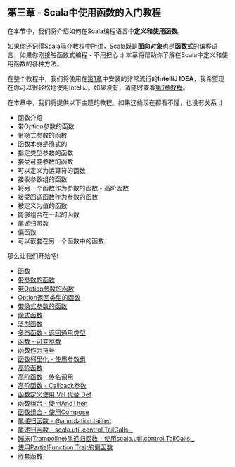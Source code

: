 ## 第三章 - Scala中使用函数的入门教程

在本节中，我们将介绍如何在Scala编程语言中**定义和使用函数**。

如果你还记得[Scala简介教程](0_2.md)中所讲，Scala既是**面向对象**也是**函数式**的编程语言，如果你刚接触函数式编程 - 不用担心 :) 本章将帮助你了解在Scala中定义和使用函数的各种方法。

在整个教程中，我们将使用在[第1章](1_1.md)中安装的非常流行的**IntelliJ IDEA**，我希望现在你可以很轻松地使用IntelliJ。如果没有，请随时查看[第1章教程](1_1.md)。

在本章中，我们将提供以下主题的教程。如果这些现在都看不懂，也没有关系 :)

- 函数介绍
- 带Option参数的函数
- 带隐式参数的函数
- 函数本身是隐式的
- 指定类型参数的函数
- 接受可变参数的函数
- 可以定义为运算符的函数
- 接收参数组的函数
- 将另一个函数作为参数的函数 - 高阶函数
- 接受回调函数作为参数的函数
- 被定义为值的函数
- 能够组合在一起的函数
- 尾递归函数
- 偏函数
- 可以嵌套在另一个函数中的函数

那么让我们开始吧!

- [函数](3_1.md)
- [带参数的函数](3_2.md)
- [带Option参数的函数](3_3.md)
- [Option返回类型的函数](3_4.md)
- [带隐式参数的函数](3_5.md)
- [隐式函数](3_6.md)
- [泛型函数](3_7.md)
- [多态函数 - 返回通用类型](3_8.md)
- [函数 - 可变参数](3_9.md)
- [函数作为符号](3_10.md)
- [函数柯里化 - 使用参数组](3_11.md)
- [高阶函数](3_12.md)
- [高阶函数 - 传名调用](3_13.md)
- [高阶函数 - Callback参数](3_14.md)
- [函数定义使用 Val 代替 Def](3_15.md)
- [函数组合 - 使用AndThen](3_16.md)
- [函数组合 - 使用Compose](3_17.md)
- [尾递归函数 - @annotation.tailrec](3_18.md)
- [尾递归函数 - scala.util.control.TailCalls._](3_19.md)
- [蹦床(Trampoline)尾递归函数 - 使用scala.util.control.TailCalls._](3_20.md)
- [使用PartialFunction Trait的偏函数](3_21.md)
- [嵌套函数](3_22.md)
